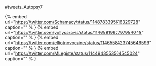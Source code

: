 #tweets_Autopsy7

{% embed url="https://twitter.com/Schamacy/status/1148783395616329728"  caption="" % }
{% embed url="https://twitter.com/yollysaravia/status/1146581992797954048"  caption="" % }
{% embed url="https://twitter.com/elliotnovocaine/status/1146558423745646599"  caption="" % }
{% embed url="https://twitter.com/MLegiste/status/1144943553564545024"  caption="" % }
